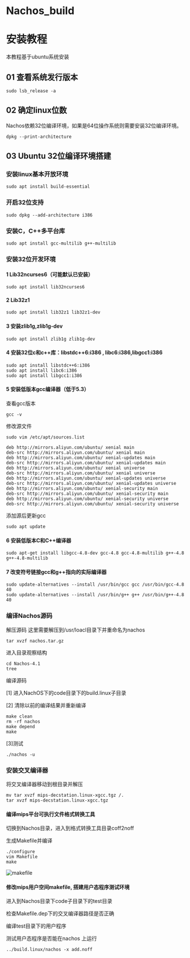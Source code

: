 # Nachos_build
# 安装教程

本教程基于ubuntu系统安装

## 01 查看系统发行版本

```
sudo lsb_release -a
```


## 02 确定linux位数

Nachos依赖32位编译环境，如果是64位操作系统则需要安装32位编译环境。

```
dpkg --print-architecture 
```


## 03 Ubuntu 32位编译环境搭建

### 安装linux基本开放环境

```
sudo apt install build-essential
```


### 开启32位支持

```
sudo dpkg --add-architecture i386
```

### 安装C，C++多平台库

```
sudo apt install gcc-multilib g++-multilib
```


### 安装32位开发环境

#### 1 Lib32ncurses6（可能默认已安装）

```
sudo apt install lib32ncurses6
```

#### 2 Lib32z1

```
sudo apt install lib32z1 lib32z1-dev
```

#### 3 安装zlib1g,zlib1g-dev

```
sudo apt install zlib1g zlib1g-dev
```

#### 4 安装32位c和c++库：libstdc++6:i386 , libc6:i386,libgcc1:i386

```
sudo apt install libstdc++6:i386
sudo apt install libc6:i386
sudo apt install libgcc1:i386
```

#### 5 安装低版本gcc编译器（低于5.3）

查看gcc版本

```
gcc -v
```

修改源文件

```
sudo vim /etc/apt/sources.list
```

```
deb http://mirrors.aliyun.com/ubuntu/ xenial main
deb-src http://mirrors.aliyun.com/ubuntu/ xenial main
deb http://mirrors.aliyun.com/ubuntu/ xenial-updates main
deb-src http://mirrors.aliyun.com/ubuntu/ xenial-updates main
deb http://mirrors.aliyun.com/ubuntu/ xenial universe
deb-src http://mirrors.aliyun.com/ubuntu/ xenial universe
deb http://mirrors.aliyun.com/ubuntu/ xenial-updates universe
deb-src http://mirrors.aliyun.com/ubuntu/ xenial-updates universe
deb http://mirrors.aliyun.com/ubuntu/ xenial-security main
deb-src http://mirrors.aliyun.com/ubuntu/ xenial-security main
deb http://mirrors.aliyun.com/ubuntu/ xenial-security universe
deb-src http://mirrors.aliyun.com/ubuntu/ xenial-security universe
```

添加源后更新gcc

```
sudo apt update
```

#### 6 安装低版本C和C++编译器

```
sudo apt-get install libgcc-4.8-dev gcc-4.8 gcc-4.8-multilib g++-4.8 g++-4.8-multilib
```

#### 7 改变符号链接gcc和g++指向的实际编译器

```
sudo update-alternatives --install /usr/bin/gcc gcc /usr/bin/gcc-4.8 40
sudo update-alternatives --install /usr/bin/g++ g++ /usr/bin/g++-4.8 40
```

### 编译Nachos源码

解压源码
这里需要解压到/usr/loacl目录下并重命名为nachos

```
tar xvzf nachos.tar.gz
```

进入目录观察结构

```
cd Nachos-4.1
tree
```


编译源码

[1] 进入NachOS下的code目录下的build.linux子目录

[2] 清除以前的编译结果并重新编译

```
make clean
rm -rf nachos
make depend
make
```

[3]测试

```
./nachos -u
```


### 安装交叉编译器

将交叉编译器移动到根目录并解压

```
mv tar xvzf mips-decstation.linux-xgcc.tgz /.
tar xvzf mips-decstation.linux-xgcc.tgz
```

####  编译mips平台可执行文件格式转换工具

切换到Nachos目录，进入到格式转换工具目录coff2noff

生成Makefile并编译

```
./configure
vim Makefile
make
```
![makefile](https://cosmoslin.oss-cn-chengdu.aliyuncs.com/img2/image-20220404224916016.png)

#### 修改mips用户空间makefile, 搭建用户态程序测试环境

进入到Nachos目录下code子目录下的test目录

检查Makefile.dep下的交叉编译器路径是否正确

编译test目录下的用户程序

测试用户态程序是否能在nachos 上运行

```
../build.linux/nachos -x add.noff
```


